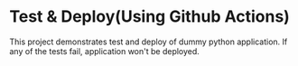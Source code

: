 
# Test & Deploy(Using Github Actions)

This project demonstrates test and deploy of dummy python application. If any of the tests fail, application won't be deployed.

